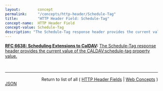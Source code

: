 ```yaml
---
layout:        concept
permalink:     "/concepts/http-header/Schedule-Tag"
title:         "HTTP Header Field: Schedule-Tag"
concept-name:  HTTP Header Field
concept-value: Schedule-Tag
description: "The Schedule-Tag response header provides the current value of the CALDAV:schedule-tag property value."
---
```


**[RFC 6638: Scheduling Extensions to CalDAV](/specs/IETF/RFC/6638 "This document defines extensions to the Calendaring Extensions to WebDAV (CalDAV) &#34;calendar-access&#34; feature to specify a standard way of performing scheduling operations with iCalendar-based calendar components. This document defines the &#34;calendar-auto-schedule&#34; feature of CalDAV."):** [The Schedule-Tag response header provides the current value of the CALDAV:schedule-tag property value.](http://tools.ietf.org/html/rfc6638#section-8.2 "Read documentation for HTTP Header Field &#34;Schedule-Tag&#34;")

<br/>
<hr/>

<p style="float : left"><a href="./Schedule-Tag.json" title="JSON representing this particular Web Concept value">JSON</a></p>
<p style="text-align: right">Return to list of all ( <a href="../http-headers">HTTP Header Fields</a> | <a href="../">Web Concepts</a> )</p>

